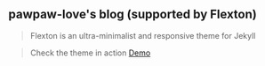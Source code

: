 ## pawpaw-love's blog (supported by Flexton) 

> Flexton is an ultra-minimalist and responsive theme for Jekyll

> Check the theme in action [Demo](https://flexton.netlify.com/)
